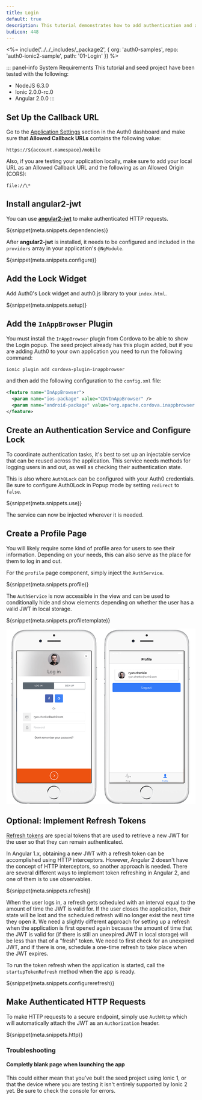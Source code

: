 ```yaml
---
title: Login
default: true
description: This tutorial demonstrates how to add authentication and authorization to an Ionic 2 app
budicon: 448
---
```


<%= include('../../_includes/_package2', {
  org: 'auth0-samples',
  repo: 'auth0-ionic2-sample',
  path: '01-Login'
}) %>

::: panel-info System Requirements
This tutorial and seed project have been tested with the following:
* NodeJS 6.3.0
* Ionic 2.0.0-rc.0
* Angular 2.0.0
:::

## Set Up the Callback URL

<div class="setup-callback">
<p>Go to the <a href="${manage_url}/#/applications/${account.clientId}/settings">Application Settings</a> section in the Auth0 dashboard and make sure that <b>Allowed Callback URLs</b> contains the following value:</p>

<pre><code>https://${account.namespace}/mobile</pre></code>

<p>Also, if you are testing your application locally, make sure to add your local URL as an Allowed Callback URL and the following as an Allowed Origin (CORS):</p>

<pre><code>file://\*</code></pre>

</div>

## Install angular2-jwt

You can use **[angular2-jwt](https://github.com/auth0/angular2-jwt)** to make authenticated HTTP requests.

${snippet(meta.snippets.dependencies)}

After **angular2-jwt** is installed, it needs to be configured and included in the `providers` array in your application's `@NgModule`.

${snippet(meta.snippets.configure)}

## Add the Lock Widget

Add Auth0's Lock widget and auth0.js library to your `index.html`.

${snippet(meta.snippets.setup)}

## Add the `InAppBrowser` Plugin

You must install the `InAppBrowser` plugin from Cordova to be able to show the Login popup. The seed project already has this plugin added, but if you are adding Auth0 to your own application you need to run the following command:

```bash
ionic plugin add cordova-plugin-inappbrowser
```

and then add the following configuration to the `config.xml` file:

```xml
<feature name="InAppBrowser">
  <param name="ios-package" value="CDVInAppBrowser" />
  <param name="android-package" value="org.apache.cordova.inappbrowser.InAppBrowser" />
</feature>
```

## Create an Authentication Service and Configure Lock

To coordinate authentication tasks, it's best to set up an injectable service that can be reused across the application. This service needs methods for logging users in and out, as well as checking their authentication state.

This is also where `Auth0Lock` can be configured with your Auth0 credentials. Be sure to configure Auth0Lock in Popup mode by setting `redirect` to `false`.

${snippet(meta.snippets.use)}

The service can now be injected wherever it is needed.

## Create a Profile Page

You will likely require some kind of profile area for users to see their information. Depending on your needs, this can also serve as the place for them to log in and out.

For the `profile` page component, simply inject the `AuthService`.

${snippet(meta.snippets.profile)}

The `AuthService` is now accessible in the view and can be used to conditionally hide and show elements depending on whether the user has a valid JWT in local storage.

${snippet(meta.snippets.profiletemplate)}

![auth0 lock](/media/articles/native-platforms/ionic2/ionic2-auth-5.png)

## Optional: Implement Refresh Tokens

[Refresh tokens](/refresh-token) are special tokens that are used to retrieve a new JWT for the user so that they can remain authenticated.

In Angular 1.x, obtaining a new JWT with a refresh token can be accomplished using HTTP interceptors. However, Angular 2 doesn't have the concept of HTTP interceptors, so another approach is needed. There are several different ways to implement token refreshing in Angular 2, and one of them is to use observables.

${snippet(meta.snippets.refresh)}

When the user logs in, a refresh gets scheduled with an interval equal to the amount of time the JWT is valid for. If the user closes the application, their state will be lost and the scheduled refresh will no longer exist the next time they open it. We need a slightly different approach for setting up a refresh when the application is first opened again because the amount of time that the JWT is valid for (if there is still an unexpired JWT in local storage) will be less than that of a "fresh" token. We need to first check for an unexpired JWT, and if there is one, schedule a one-time refresh to take place when the JWT expires.

To run the token refresh when the application is started, call the `startupTokenRefresh` method when the app is ready.

${snippet(meta.snippets.configurerefresh)}

## Make Authenticated HTTP Requests

To make HTTP requests to a secure endpoint, simply use `AuthHttp` which will automatically attach the JWT as an `Authorization` header.

${snippet(meta.snippets.http)}

### Troubleshooting

#### Completly blank page when launching the app

This could either mean that you've built the seed project using Ionic 1, or that the device where you are testing it isn't entirely supported by Ionic 2 yet. Be sure to check the console for errors.
